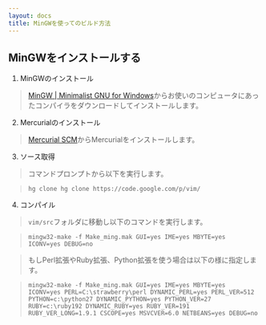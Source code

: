 ```yaml
---
layout: docs
title: MinGWを使ってのビルド方法
---
```

MinGWをインストールする
-----------------------

1. MinGWのインストール

> [MinGW \| Minimalist GNU for Windows](http://www.mingw.org/)からお使いのコンピュータにあったコンパイラをダウンロードしてインストールします。

2. Mercurialのインストール

> [Mercurial SCM](http://mercurial.selenic.com/)からMercurialをインストールします。

3. ソース取得

>  コマンドプロンプトから以下を実行します。

>     hg clone hg clone https://code.google.com/p/vim/

4. コンパイル

> `vim/src`フォルダに移動し以下のコマンドを実行します。

>     mingw32-make -f Make_ming.mak GUI=yes IME=yes MBYTE=yes ICONV=yes DEBUG=no

> もしPerl拡張やRuby拡張、Python拡張を使う場合は以下の様に指定します。

>     mingw32-make -f Make_ming.mak GUI=yes IME=yes MBYTE=yes ICONV=yes PERL=C:\strawberry\perl DYNAMIC_PERL=yes PERL_VER=512 PYTHON=c:\python27 DYNAMIC_PYTHON=yes PYTHON_VER=27 RUBY=c:\ruby192 DYNAMIC_RUBY=yes RUBY_VER=191 RUBY_VER_LONG=1.9.1 CSCOPE=yes MSVCVER=6.0 NETBEANS=yes DEBUG=no

